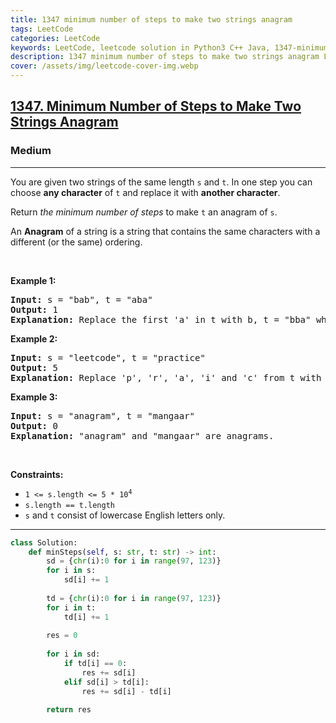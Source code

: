 ```yaml
---
title: 1347 minimum number of steps to make two strings anagram
tags: LeetCode
categories: LeetCode
keywords: LeetCode, leetcode solution in Python3 C++ Java, 1347-minimum-number-of-steps-to-make-two-strings-anagram solution
description: 1347 minimum number of steps to make two strings anagram LeetCode Solution Explained
cover: /assets/img/leetcode-cover-img.webp
---
```





<h2><a href="https://leetcode.com/problems/minimum-number-of-steps-to-make-two-strings-anagram/">1347. Minimum Number of Steps to Make Two Strings Anagram</a></h2><h3>Medium</h3><hr><div><p>You are given two strings of the same length <code>s</code> and <code>t</code>. In one step you can choose <strong>any character</strong> of <code>t</code> and replace it with <strong>another character</strong>.</p>

<p>Return <em>the minimum number of steps</em> to make <code>t</code> an anagram of <code>s</code>.</p>

<p>An <strong>Anagram</strong> of a string is a string that contains the same characters with a different (or the same) ordering.</p>

<p>&nbsp;</p>
<p><strong>Example 1:</strong></p>

<pre><strong>Input:</strong> s = "bab", t = "aba"
<strong>Output:</strong> 1
<strong>Explanation:</strong> Replace the first 'a' in t with b, t = "bba" which is anagram of s.
</pre>

<p><strong>Example 2:</strong></p>

<pre><strong>Input:</strong> s = "leetcode", t = "practice"
<strong>Output:</strong> 5
<strong>Explanation:</strong> Replace 'p', 'r', 'a', 'i' and 'c' from t with proper characters to make t anagram of s.
</pre>

<p><strong>Example 3:</strong></p>

<pre><strong>Input:</strong> s = "anagram", t = "mangaar"
<strong>Output:</strong> 0
<strong>Explanation:</strong> "anagram" and "mangaar" are anagrams. 
</pre>

<p>&nbsp;</p>
<p><strong>Constraints:</strong></p>

<ul>
	<li><code>1 &lt;= s.length &lt;= 5 * 10<sup>4</sup></code></li>
	<li><code>s.length == t.length</code></li>
	<li><code>s</code> and <code>t</code> consist of lowercase English letters only.</li>
</ul>
</div>

---




```python
class Solution:
    def minSteps(self, s: str, t: str) -> int:
        sd = {chr(i):0 for i in range(97, 123)}
        for i in s:
            sd[i] += 1
        
        td = {chr(i):0 for i in range(97, 123)}
        for i in t:
            td[i] += 1
        
        res = 0
        
        for i in sd:
            if td[i] == 0:
                res += sd[i]
            elif sd[i] > td[i]:
                res += sd[i] - td[i]
        
        return res
```
